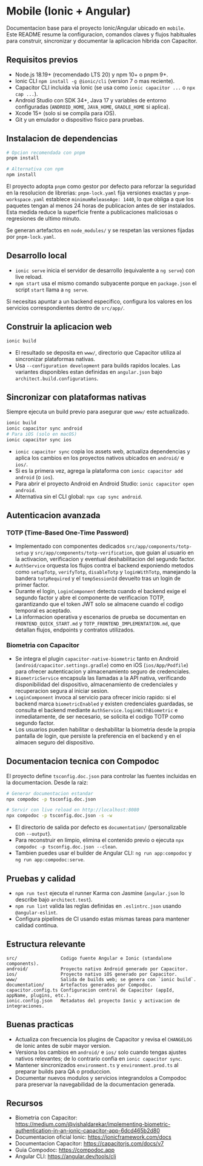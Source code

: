 # Mobile (Ionic + Angular)

Documentacion base para el proyecto Ionic/Angular ubicado en `mobile`. Este README resume la configuracion, comandos claves y flujos habituales para construir, sincronizar y documentar la aplicacion hibrida con Capacitor.

## Requisitos previos

- Node.js 18.19+ (recomendado LTS 20) y npm 10+ o pnpm 9+.
- Ionic CLI `npm install -g @ionic/cli` (version 7 o mas reciente).
- Capacitor CLI incluida via Ionic (se usa como `ionic capacitor ...` o `npx cap ...`).
- Android Studio con SDK 34+, Java 17 y variables de entorno configuradas (`ANDROID_HOME`, `JAVA_HOME`, `GRADLE_HOME` si aplica).
- Xcode 15+ (solo si se compila para iOS).
- Git y un emulador o dispositivo fisico para pruebas.

## Instalacion de dependencias

```bash
# Opcion recomendada con pnpm
pnpm install

# Alternativa con npm
npm install
```

El proyecto adopta `pnpm` como gestor por defecto para reforzar la seguridad en la resolucion de librerias: `pnpm-lock.yaml` fija versiones exactas y `pnpm-workspace.yaml` establece `minimumReleaseAge: 1440`, lo que obliga a que los paquetes tengan al menos 24 horas de publicacion antes de ser instalados. Esta medida reduce la superficie frente a publicaciones maliciosas o regresiones de ultimo minuto.

Se generan artefactos en `node_modules/` y se respetan las versiones fijadas por `pnpm-lock.yaml`.

## Desarrollo local

- `ionic serve` inicia el servidor de desarrollo (equivalente a `ng serve`) con live reload.
- `npm start` usa el mismo comando subyacente porque en `package.json` el script `start` llama a `ng serve`.

Si necesitas apuntar a un backend especifico, configura los valores en los servicios correspondientes dentro de `src/app/`.

## Construir la aplicacion web

```bash
ionic build
```

- El resultado se deposita en `www/`, directorio que Capacitor utiliza al sincronizar plataformas nativas.
- Usa `--configuration development` para builds rapidos locales. Las variantes disponibles estan definidas en `angular.json` bajo `architect.build.configurations`.

## Sincronizar con plataformas nativas

Siempre ejecuta un build previo para asegurar que `www/` este actualizado.

```bash
ionic build
ionic capacitor sync android
# Para iOS (solo en macOS)
ionic capacitor sync ios
```

- `ionic capacitor sync` copia los assets web, actualiza dependencias y aplica los cambios en los proyectos nativos ubicados en `android/` e `ios/`.
- Si es la primera vez, agrega la plataforma con `ionic capacitor add android` (o `ios`).
- Para abrir el proyecto Android en Android Studio: `ionic capacitor open android`.
- Alternativa sin el CLI global: `npx cap sync android`.

## Autenticacion avanzada

### TOTP (Time-Based One-Time Password)

- Implementado con componentes dedicados `src/app/components/totp-setup` y `src/app/components/totp-verification`, que guian al usuario en la activacion, verificacion y eventual deshabilitacion del segundo factor.
- `AuthService` orquesta los flujos contra el backend exponiendo metodos como `setupTotp`, `verifyTotp`, `disableTotp` y `loginWithTotp`, manejando la bandera `totpRequired` y el `tempSessionId` devuelto tras un login de primer factor.
- Durante el login, `LoginComponent` detecta cuando el backend exige el segundo factor y abre el componente de verificacion TOTP, garantizando que el token JWT solo se almacene cuando el codigo temporal es aceptado.
- La informacion operativa y escenarios de prueba se documentan en `FRONTEND_QUICK_START.md` y `TOTP_FRONTEND_IMPLEMENTATION.md`, que detallan flujos, endpoints y contratos utilizados.

### Biometria con Capacitor

- Se integra el plugin `capacitor-native-biometric` tanto en Android (`android/capacitor.settings.gradle`) como en iOS (`ios/App/Podfile`) para ofrecer autenticacion y almacenamiento seguro de credenciales.
- `BiometricService` encapsula las llamadas a la API nativa, verificando disponibilidad del dispositivo, almacenamiento de credenciales y recuperacion segura al iniciar sesion.
- `LoginComponent` invoca al servicio para ofrecer inicio rapido: si el backend marca `biometricEnabled` y existen credenciales guardadas, se consulta el backend mediante `AuthService.loginWithBiometric` e inmediatamente, de ser necesario, se solicita el codigo TOTP como segundo factor.
- Los usuarios pueden habilitar o deshabilitar la biometria desde la propia pantalla de login, que persiste la preferencia en el backend y en el almacen seguro del dispositivo.

## Documentacion tecnica con Compodoc

El proyecto define `tsconfig.doc.json` para controlar las fuentes incluidas en la documentacion. Desde la raiz:

```bash
# Generar documentacion estandar
npx compodoc -p tsconfig.doc.json

# Servir con live reload en http://localhost:8080
npx compodoc -p tsconfig.doc.json -s -w
```

- El directorio de salida por defecto es `documentation/` (personalizable con `--output`).
- Para reconstruir en limpio, elimina el contenido previo o ejecuta `npx compodoc -p tsconfig.doc.json --clean`.
- Tambien puedes usar el builder de Angular CLI: `ng run app:compodoc` y `ng run app:compodoc:serve`.

## Pruebas y calidad

- `npm run test` ejecuta el runner Karma con Jasmine (`angular.json` lo describe bajo `architect.test`).
- `npm run lint` valida las reglas definidas en `.eslintrc.json` usando `@angular-eslint`.
- Configura pipelines de CI usando estas mismas tareas para mantener calidad continua.

## Estructura relevante

```
src/                Codigo fuente Angular e Ionic (standalone components).
android/            Proyecto nativo Android generado por Capacitor.
ios/                Proyecto nativo iOS generado por Capacitor.
www/                Salida de builds web; se genera con `ionic build`.
documentation/      Artefactos generados por Compodoc.
capacitor.config.ts Configuracion central de Capacitor (appId, appName, plugins, etc.).
ionic.config.json   Metadatos del proyecto Ionic y activacion de integraciones.
```

## Buenas practicas

- Actualiza con frecuencia los plugins de Capacitor y revisa el `CHANGELOG` de Ionic antes de subir mayor version.
- Versiona los cambios en `android/` e `ios/` solo cuando tengas ajustes nativos relevantes; de lo contrario confia en `ionic capacitor sync`.
- Mantener sincronizados `environment.ts` y `environment.prod.ts` al preparar builds para QA o produccion.
- Documentar nuevos modulos y servicios integrandolos a Compodoc para preservar la navegabilidad de la documentacion generada.

## Recursos
- Biometria con Capacitor: https://medium.com/@vishaldarekar/implementing-biometric-authentication-in-an-ionic-capacitor-app-6dcd465b2d80
- Documentacion oficial Ionic: https://ionicframework.com/docs
- Documentacion Capacitor: https://capacitorjs.com/docs/v7
- Guia Compodoc: https://compodoc.app
- Angular CLI: https://angular.dev/tools/cli
